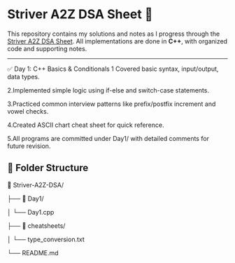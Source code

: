 # Striver A2Z DSA Sheet 🚀

This repository contains my solutions and notes as I progress through the [Striver A2Z DSA Sheet](https://takeuforward.org/strivers-a2z-dsa-course/strivers-a2z-dsa-course-sheet-2/). All implementations are done in **C++**, with organized code and supporting notes.

---


✅ Day 1: C++ Basics & Conditionals
1 Covered basic syntax, input/output, data types.

2.Implemented simple logic using if-else and switch-case statements.

3.Practiced common interview patterns like prefix/postfix increment and vowel checks.

4.Created ASCII chart cheat sheet for quick reference.

5.All programs are committed under Day1/ with detailed comments for future revision.


## 📁 Folder Structure


📁 Striver-A2Z-DSA/

  ├── 📁 Day1/
  
  │   └── Day1.cpp
  
  ├── 📁 cheatsheets/
  
  │   └── type_conversion.txt
  
  └── README.md

